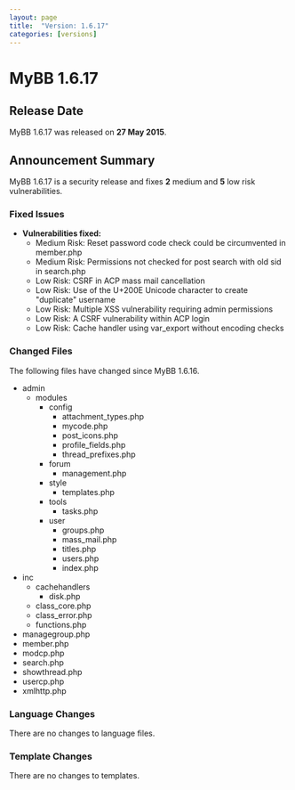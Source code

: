 ```yaml
---
layout: page
title:  "Version: 1.6.17"
categories: [versions]
---
```


# MyBB 1.6.17

## Release Date

MyBB 1.6.17 was released on **27 May 2015**.

## Announcement Summary

MyBB 1.6.17 is a security release and fixes **2** medium and **5** low risk vulnerabilities.

### Fixed Issues
* **Vulnerabilities fixed:**
  + Medium Risk: Reset password code check could be circumvented in member.php
  + Medium Risk: Permissions not checked for post search with old sid in search.php
  + Low Risk: CSRF in ACP mass mail cancellation
  + Low Risk: Use of the U+200E Unicode character to create "duplicate" username
  + Low Risk: Multiple XSS vulnerability requiring admin permissions
  + Low Risk: A CSRF vulnerability within ACP login
  + Low Risk: Cache handler using var_export without encoding checks

### Changed Files

The following files have changed since MyBB 1.6.16.
* admin
    + modules
        + config
            + attachment_types.php
            + mycode.php
            + post_icons.php
            + profile_fields.php
            + thread_prefixes.php
        + forum
            + management.php
        + style
            + templates.php
        + tools
            + tasks.php
        + user
            + groups.php
            + mass_mail.php
            + titles.php
            + users.php
            + index.php
* inc
    + cachehandlers
        + disk.php
    + class_core.php
    + class_error.php
    + functions.php
* managegroup.php
* member.php
* modcp.php
* search.php
* showthread.php
* usercp.php
* xmlhttp.php

### Language Changes

There are no changes to language files.

### Template Changes

There are no changes to templates.